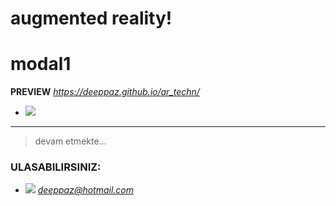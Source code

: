# augmented reality!

# modal1

**PREVIEW** 
*https://deeppaz.github.io/ar_techn/*

- ![](https://i.hizliresim.com/BOgPGL.png)

------------------------------------------------------
> devam etmekte...

### ULASABILIRSINIZ:
- ![](http://icons.iconarchive.com/icons/iconsmind/outline/48/Mail-icon.png) *deeppaz@hotmail.com*
